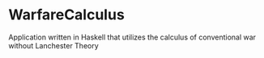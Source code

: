 # WarfareCalculus
Application written in Haskell that utilizes the calculus of conventional war without Lanchester Theory
